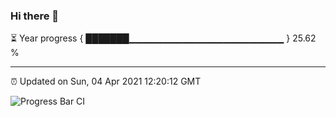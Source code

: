 ### Hi there 👋

⏳ Year progress { ███████▁▁▁▁▁▁▁▁▁▁▁▁▁▁▁▁▁▁▁▁▁▁▁ } 25.62 %

---

⏰ Updated on Sun, 04 Apr 2021 12:20:12 GMT

![Progress Bar CI](https://github.com/liununu/liununu/workflows/Progress%20Bar%20CI/badge.svg)
